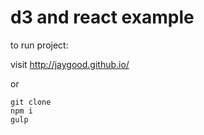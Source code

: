 # d3 and react example

to run project:

visit http://jaygood.github.io/

or

```
git clone
npm i
gulp
```
